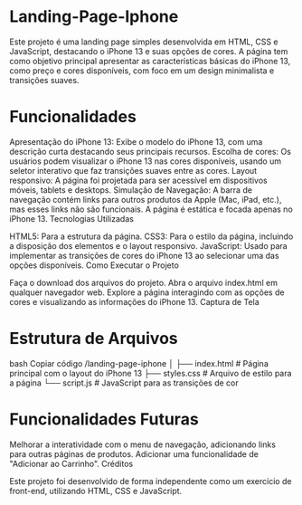 # Landing-Page-Iphone

Este projeto é uma landing page simples desenvolvida em HTML, CSS e JavaScript, destacando o iPhone 13 e suas opções de cores. A página tem como objetivo principal apresentar as características básicas do iPhone 13, como preço e cores disponíveis, com foco em um design minimalista e transições suaves.

# Funcionalidades

Apresentação do iPhone 13: Exibe o modelo do iPhone 13, com uma descrição curta destacando seus principais recursos.
Escolha de cores: Os usuários podem visualizar o iPhone 13 nas cores disponíveis, usando um seletor interativo que faz transições suaves entre as cores.
Layout responsivo: A página foi projetada para ser acessível em dispositivos móveis, tablets e desktops.
Simulação de Navegação: A barra de navegação contém links para outros produtos da Apple (Mac, iPad, etc.), mas esses links não são funcionais. A página é estática e focada apenas no iPhone 13.
Tecnologias Utilizadas

HTML5: Para a estrutura da página.
CSS3: Para o estilo da página, incluindo a disposição dos elementos e o layout responsivo.
JavaScript: Usado para implementar as transições de cores do iPhone 13 ao selecionar uma das opções disponíveis.
Como Executar o Projeto

Faça o download dos arquivos do projeto.
Abra o arquivo index.html em qualquer navegador web.
Explore a página interagindo com as opções de cores e visualizando as informações do iPhone 13.
Captura de Tela

# Estrutura de Arquivos

bash
Copiar código
/landing-page-iphone
│
├── index.html         # Página principal com o layout do iPhone 13
├── styles.css         # Arquivo de estilo para a página
└── script.js          # JavaScript para as transições de cor
# Funcionalidades Futuras

Melhorar a interatividade com o menu de navegação, adicionando links para outras páginas de produtos.
Adicionar uma funcionalidade de "Adicionar ao Carrinho".
Créditos

Este projeto foi desenvolvido de forma independente como um exercício de front-end, utilizando HTML, CSS e JavaScript.
